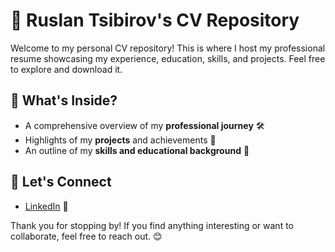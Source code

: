 
# 📝 Ruslan Tsibirov's CV Repository

Welcome to my personal CV repository! This is where I host my professional resume showcasing my experience, education, skills, and projects. Feel free to explore and download it.

## 📌 What's Inside?
- A comprehensive overview of my **professional journey** 🛠️
- Highlights of my **projects** and achievements 🚀
- An outline of my **skills and educational background** 📘

## 🤝 Let's Connect
- [LinkedIn]([https://www.linkedin.com](https://www.linkedin.com/in/ruslan-tsibirov-6bb6a2262/)) 🔗
  
Thank you for stopping by! If you find anything interesting or want to collaborate, feel free to reach out. 😊
